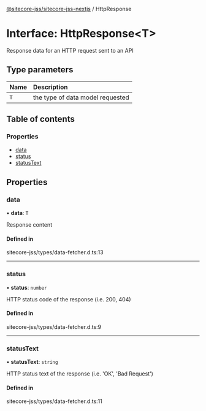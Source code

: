 [@sitecore-jss/sitecore-jss-nextjs](../README.md) / HttpResponse

# Interface: HttpResponse<T\>

Response data for an HTTP request sent to an API

## Type parameters

| Name | Description |
| :------ | :------ |
| `T` | the type of data model requested |

## Table of contents

### Properties

- [data](HttpResponse.md#data)
- [status](HttpResponse.md#status)
- [statusText](HttpResponse.md#statustext)

## Properties

### data

• **data**: `T`

Response content

#### Defined in

sitecore-jss/types/data-fetcher.d.ts:13

___

### status

• **status**: `number`

HTTP status code of the response (i.e. 200, 404)

#### Defined in

sitecore-jss/types/data-fetcher.d.ts:9

___

### statusText

• **statusText**: `string`

HTTP status text of the response (i.e. 'OK', 'Bad Request')

#### Defined in

sitecore-jss/types/data-fetcher.d.ts:11
